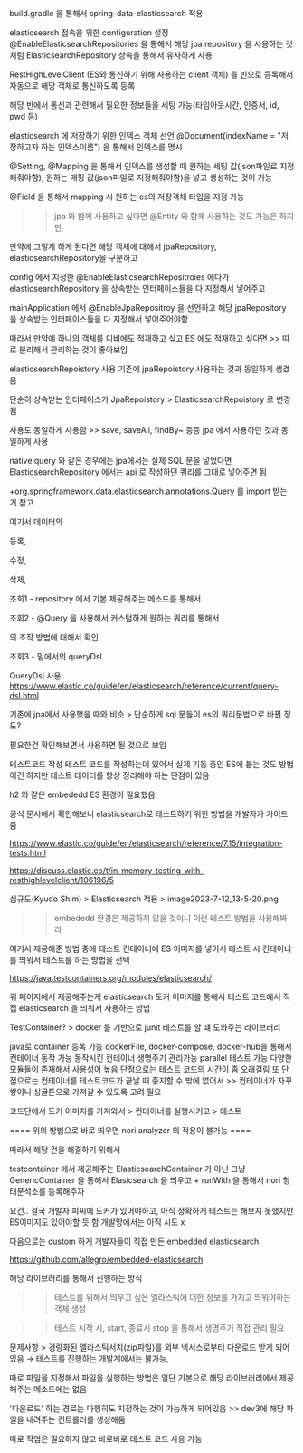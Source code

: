 build.gradle 을 통해서 spring-data-elasticsearch 적용


elasticsearch 접속을 위한 configuration 설정
@EnableElasticsearchRepositories 을 통해서 해당 jpa repository 을 사용하는 것처럼 ElasticsearchRepository 상속을 통해서 유사하게 사용

RestHighLevelClient (ES와 통신하기 위해 사용하는 client 객체) 를 빈으로 등록해서 자동으로 해당 객체로 통신하도록 등록

해당 빈에서 통신과 관련해서 필요한 정보들을 세팅 가능(타임아웃시간, 인증서, id, pwd 등)





elasticsearch 에 저장하기 위한 인덱스 객체 선언
@Document(indexName = "저장하고자 하는 인덱스이름") 을 통해서 인덱스를 명시

@Setting, @Mapping 을 통해서 인덱스를 생성할 때 원하는 세팅 값(json파일로 지정해줘야함), 원하는 매핑 값(json파일로 지정해줘야함)을 넣고 생성하는 것이 가능

@Field 을 통해서 mapping 시 원하는 es의 저장객체 타입을 지정 가능



>> jpa 와 함께 사용하고 싶다면 @Entity 와 함께 사용하는 것도 가능은 하지만

만약에 그렇게 하게 된다면 해당 객체에 대해서 jpaRepository, elasticsearchRepository을 구분하고

config 에서 지정한 @EnableElasticsearchRepositroies 에다가 elasticsearchRepository 을 상속받는 인터페이스들을 다 지정해서 넣어주고

mainApplication 에서 @EnableJpaRepositroy 을 선언하고 해당 jpaRepository 을 상속받는 인터페이스들을 다 지정해서 넣어주어야함



따라서 만약에 하나의 객체를 디비에도 적재하고 싶고 ES 에도 적재하고 싶다면 >> 따로 분리해서 관리하는 것이 좋아보임





elasticsearchRepoistory 사용
기존에 jpaRepoistory 사용하는 것과 동일하게 생겼음

단순히 상속받는 인터페이스가 JpaRepoistory > ElasticsearchRepoistory 로 변경됨

사용도 동일하게 사용함 >> save, saveAll, findBy~ 등등 jpa 에서 사용하던 것과 동일하게 사용 

native query 와 같은 경우에는 jpa에서는 실제 SQL 문을 넣었다면 ElasticsearchRepository 에서는 api 로 작성하던 쿼리를 그대로 넣어주면 됨

+org.springframework.data.elasticsearch.annotations.Query 를 import 받는거 참고



여기서 데이터의

등록,

수정,

삭제,

조회1 - repository 에서 기본 제공해주는 메소드를 통해서

조회2 - @Query 을 사용해서 커스텀하게 원하는 쿼리를 통해서

의 조작 방법에 대해서 확인

조회3 - 밑에서의 queryDsl





QueryDsl 사용
https://www.elastic.co/guide/en/elasticsearch/reference/current/query-dsl.html

기존에 jpa에서 사용했을 때와 비슷 > 단순하게 sql 문들이 es의 쿼리문법으로 바뀐 정도? 

필요한건 확인해보면서 사용하면 될 것으로 보임





테스트코드 작성
테스트 코드를 작성하는데 있어서 실제 기동 중인 ES에 붙는 것도 방법이긴 하지만 테스트 데이터를 항상 정리해야 하는 단점이 있음

h2 와 같은 embededd ES 환경이 필요했음

공식 문서에서 확인해보니 elasticsearch로 테스트하기 위한 방법을 개발자가 가이드 줌

https://www.elastic.co/guide/en/elasticsearch/reference/7.15/integration-tests.html

https://discuss.elastic.co/t/in-memory-testing-with-resthighlevelclient/106196/5

심규도(Kyudo Shim) > Elasticsearch 적용 > image2023-7-12_13-5-20.png



>> embededd 환경은 제공하지 않을 것이니 이런 테스트 방법을 사용해봐라

여기서 제공해준 방법 중에 테스트 컨테이너에 ES 이미지를 넣어서 테스트 시 컨테이너를 띄워서 테스트를 하는 방법을 선택



https://java.testcontainers.org/modules/elasticsearch/

위 페이지에서 제공해주는게 elasticsearch 도커 이미지를 통해서 테스트 코드에서 직접 elasticsearch 을 띄워서 사용하는 방법

TestContainer? > docker 를 기반으로 junit 테스트를 할 떄 도와주는 라이브러리

java로 container 등록 가능
dockerFile, docker-compose, docker-hub을 통해서 컨테이너 동작 가능
동작시킨 컨테이너 생명주기 관리가능
parallel 테스트 가능
다양한 모듈들이 존재해서 사용성이 높음
단점으로는 테스트 코드의 시간이 좀 오래걸림
또 단점으로는 컨테이너를 테스트코드가 끝날 때 중지할 수 밖에 없어서 >> 컨테이너가 자꾸 쌓이니 싱글톤으로 가져갈 수 있도록 고려 필요




코드단에서 도커 이미지를 가져와서 > 컨테이너를 실행시키고 > 테스트

==== 위의 방법으로 바로 띄우면 nori analyzer 의 적용이 불가능 ==== 



따라서 해당 건을 해결하기 위해서 

testcontainer 에서 제공해주는 ElasticsearchContainer 가 아닌 그냥 GenericContainer 을 통해서 Elasicsearch 을 띄우고 + runWith 을 통해서 nori 형태분석소를 등록해주자





요건.. 결국 개발자 피씨에 도커가 있어야하고, 아직 정확하게 테스트는 해보지 못했지만 ES이미지도 있어야할 듯 함
개발망에서는 아직 시도 x



다음으로는 custom 하게 개발자들이 직접 만든 embedded elasticsearch

https://github.com/allegro/embedded-elasticsearch

해당 라이브러리를 통해서 진행하는 방식

>> 테스트를 위해서 띄우고 싶은 엘라스틱에 대한 정보를 가지고 띄워야하는 객체 생성

>> 테스트 시작 시, start, 종료시 stop 을 통해서 생명주기 직접 관리 필요



문제사항 > 경량화된 엘라스틱서치(zip파일)를 외부 넥서스로부터 다운로드 받게 되어있음 → 테스트를 진행하는 개발계에서는 불가능, 

따로 파일을 지정해서 파일을 실행하는 방법은 일단 기본으로 해당 라이브러리에서 제공해주는 메소드에는 없음

'다운로드' 하는 경로는 다행히도 지정하는 것이 가능하게 되어있음 >> dev3에 해당 파일을 내려주는 컨트롤러를 생성해둠

따로 작업은 필요하지 않고 바로바로 테스트 코드 사용 가능









